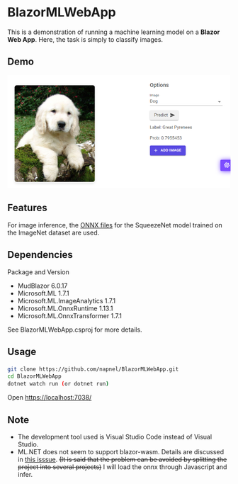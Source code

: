 # BlazorMLWebApp

This is a demonstration of running a machine learning model on a **Blazor Web App**.
Here, the task is simply to classify images.

## Demo

![picture 1](Docs/images/demo.png)  

## Features

For image inference, the [ONNX files](https://github.com/onnx/models/tree/main/vision/classification/squeezenet) for the SqueezeNet model trained on the ImageNet dataset are used.

## Dependencies

Package and Version

* MudBlazor 6.0.17
* Microsoft.ML 1.7.1
* Microsoft.ML.ImageAnalytics 1.7.1
* Microsoft.ML.OnnxRuntime 1.13.1
* Microsoft.ML.OnnxTransformer 1.7.1

See BlazorMLWebApp.csproj for more details.

## Usage

```bash
git clone https://github.com/napnel/BlazorMLWebApp.git
cd BlazorMLWebApp
dotnet watch run (or dotnet run)
```

Open <https://localhost:7038/>

## Note

* The development tool used is Visual Studio Code instead of Visual Studio.
* ML.NET does not seem to support blazor-wasm. Details are discussed in [this isssue](https://github.com/dotnet/machinelearning/issues/5375). ~~(It is said that the problem can be avoided by splitting the project into several projects)~~ I will load the onnx through Javascript and infer.
